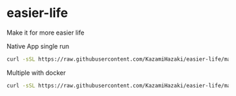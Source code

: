 # easier-life

Make it for more easier life


Native App single run
```bash
curl -sSL https://raw.githubusercontent.com/KazamiHazaki/easier-life/main/mineral-app.sh | bash
```

Multiple with docker 
```bash
curl -sSL https://raw.githubusercontent.com/KazamiHazaki/easier-life/main/docker/mineral-docker.sh | bash
```

